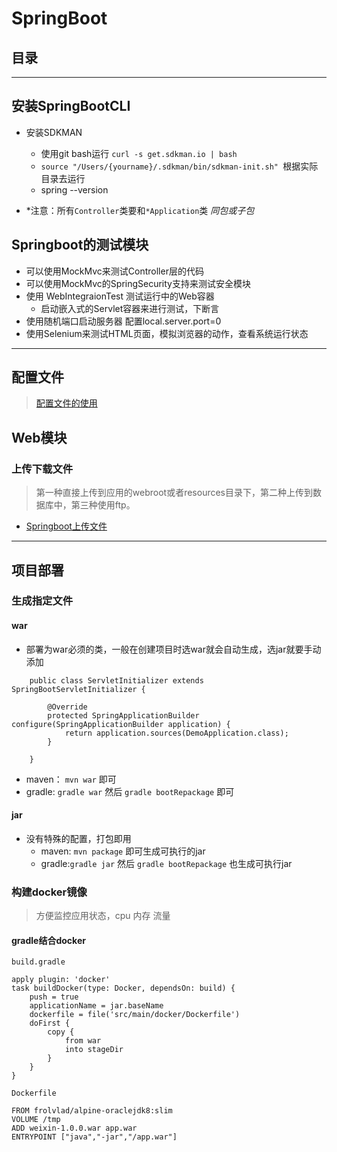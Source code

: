 # SpringBoot
## 目录

*****
## 安装SpringBootCLI
- 安装SDKMAN
    - 使用git bash运行  `curl -s get.sdkman.io | bash`
    - `source "/Users/{yourname}/.sdkman/bin/sdkman-init.sh" `根据实际目录去运行
    - spring --version

- *注意：所有`Controller`类要和`*Application`类 *同包或子包*


## Springboot的测试模块
- 可以使用MockMvc来测试Controller层的代码
- 可以使用MockMvc的SpringSecurity支持来测试安全模块
- 使用 WebIntegraionTest 测试运行中的Web容器
	- 启动嵌入式的Servlet容器来进行测试，下断言
- 使用随机端口启动服务器 配置local.server.port=0
- 使用Selenium来测试HTML页面，模拟浏览器的动作，查看系统运行状态

*****
## 配置文件
> [配置文件的使用](http://www.itwendao.com/article/detail/391009.html)
## Web模块

### 上传下载文件
> 第一种直接上传到应用的webroot或者resources目录下，第二种上传到数据库中，第三种使用ftp。

- [Springboot上传文件](http://www.cnblogs.com/studyCenter/p/6665171.html)

***************************************
## 项目部署
### 生成指定文件
#### war
- 部署为war必须的类，一般在创建项目时选war就会自动生成，选jar就要手动添加
```
    public class ServletInitializer extends SpringBootServletInitializer {

        @Override
        protected SpringApplicationBuilder configure(SpringApplicationBuilder application) {
            return application.sources(DemoApplication.class);
        }

    }
```
- maven： `mvn war` 即可
- gradle: `gradle war` 然后 `gradle bootRepackage` 即可

#### jar
- 没有特殊的配置，打包即用
    - maven: `mvn package` 即可生成可执行的jar
    - gradle:`gradle jar` 然后 `gradle bootRepackage` 也生成可执行jar

### 构建docker镜像
> 方便监控应用状态，cpu 内存 流量

#### gradle结合docker
`build.gradle`
```
apply plugin: 'docker'
task buildDocker(type: Docker, dependsOn: build) {
    push = true
    applicationName = jar.baseName
    dockerfile = file('src/main/docker/Dockerfile')
    doFirst {
        copy {
            from war
            into stageDir
        }
    }
}
```
`Dockerfile`
```
FROM frolvlad/alpine-oraclejdk8:slim
VOLUME /tmp
ADD weixin-1.0.0.war app.war
ENTRYPOINT ["java","-jar","/app.war"]
```
